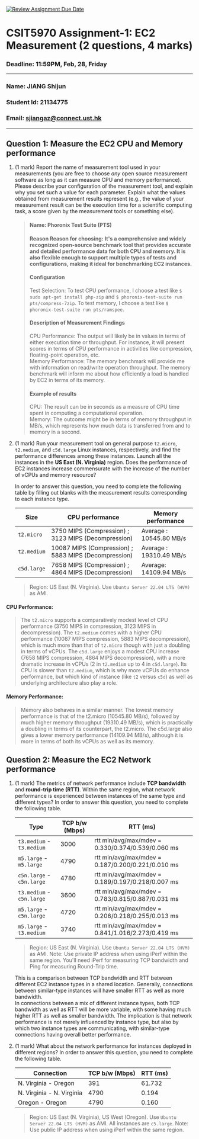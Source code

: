 [![Review Assignment Due Date](https://classroom.github.com/assets/deadline-readme-button-22041afd0340ce965d47ae6ef1cefeee28c7c493a6346c4f15d667ab976d596c.svg)](https://classroom.github.com/a/IAASVEAZ)
# CSIT5970 Assignment-1: EC2 Measurement (2 questions, 4 marks)

### Deadline: 11:59PM, Feb, 28, Friday

---

### Name: JIANG Shijun
### Student Id: 21134775
### Email: sjiangaz@connect.ust.hk

---

## Question 1: Measure the EC2 CPU and Memory performance

1. (1 mark) Report the name of measurement tool used in your measurements (you are free to choose *any* open source measurement software as long as it can measure CPU and memory performance). Please describe your configuration of the measurement tool, and explain why you set such a value for each parameter. Explain what the values obtained from measurement results represent (e.g., the value of your measurement result can be the execution time for a scientific computing task, a score given by the measurement tools or something else).

    > #### Name: Phoronix Test Suite (PTS)
    > #### Reason Reason for choosing: It's a comprehensive and widely recognized open-source benchmark tool that provides accurate and detailed performance data for both CPU and memory. It is also flexible enough to support multiple types of tests and configurations, making it ideal for benchmarking EC2 instances.
    > #### Configuration
    > Test Selection: To test CPU performance, I choose a test like `$ sudo apt-get install php-zip` and `$ phoronix-test-suite run pts/compress-7zip`.
    > To test memory, I choose a test like `$ phoronix-test-suite run pts/ramspee`.  
    > #### Description of Measurement Findings
    > CPU Performance: The output will likely be in values in terms of either execution time or throughput. For instance, it will present scores in terms of CPU performance in activities like compression, floating-point operation, etc.  
    > Memory Performance: The memory benchmark will provide me with information on read/write operation throughput. The memory benchmark will inform me about how efficiently a load is handled by EC2 in terms of its memory.
    > #### Example of results
    > CPU: The result can be in seconds as a measure of CPU time spent in computing a computational operation.  
Memory: The outcome might be in terms of memory throughput in MB/s, which represents how much data is transferred from and to memory in a second.

2. (1 mark) Run your measurement tool on general purpose `t2.micro`, `t2.medium`, and `c5d.large` Linux instances, respectively, and find the performance differences among these instances. Launch all the instances in the **US East (N. Virginia)** region. Does the performance of EC2 instances increase commensurate with the increase of the number of vCPUs and memory resource?

    In order to answer this question, you need to complete the following table by filling out blanks with the measurement results corresponding to each instance type.

    | Size        | CPU performance | Memory performance |
    | ----------- | --------------- | ------------------ |
    | `t2.micro`  |  3750 MIPS (Compression) ; 3123 MIPS (Decompression)  | Average : 10545.80 MB/s    |
    | `t2.medium` |  10087 MIPS (Compression) ; 5883 MIPS (Decompression)  |  Average : 19310.49 MB/s   |
    | `c5d.large` |  7658 MIPS (Compression) ; 4864 MIPS (Decompression)  |  Average: 14109.94 MB/s  |

    > Region: US East (N. Virginia). Use `Ubuntu Server 22.04 LTS (HVM)` as AMI.
  #### CPU Performance:
  > The `t2.micro` supports a comparatively modest level of CPU performance (3750 MIPS in compression, 3123 MIPS in decompression).
  > The `t2.medium` comes with a higher CPU performance (10087 MIPS compression, 5883 MIPS decompression), which is much more than that of `t2.micro` though with just a doubling in terms of vCPUs.
  > The `c5d.large` enjoys a modest CPU increase (7658 MIPS compression, 4864 MIPS decompression), with a more dramatic increase in vCPUs (2 in `t2.medium` up to 4 in `c5d.large`). Its CPU is slower than `t2.medium`, which is why more vCPUs do enhance performance, but which kind of instance (like `t2` versus `c5d`) as well as underlying architecture also play a role.
  #### Memory Performance:
  > Memory also behaves in a similar manner. The lowest memory performance is that of the t2.micro (10545.80 MB/s), followed by much higher memory throughput (19310.49 MB/s), which is practically a doubling in terms of its counterpart, the t2.micro. The c5d.large also gives a lower memory performance (14109.94 MB/s), although it is more in terms of both its vCPUs as well as its memory.
## Question 2: Measure the EC2 Network performance

1. (1 mark) The metrics of network performance include **TCP bandwidth** and **round-trip time (RTT)**. Within the same region, what network performance is experienced between instances of the same type and different types? In order to answer this question, you need to complete the following table.

    | Type                      | TCP b/w (Mbps) | RTT (ms) |
    | ------------------------- | -------------- | -------- |
    | `t3.medium` - `t3.medium` |  3000          | rtt min/avg/max/mdev = 0.330/0.374/0.539/0.060 ms   |
    | `m5.large` - `m5.large`   |  4790          | rtt min/avg/max/mdev = 0.187/0.200/0.221/0.010 ms   |
    | `c5n.large` - `c5n.large` |  4780          | rtt min/avg/max/mdev = 0.189/0.197/0.218/0.007 ms   |
    | `t3.medium` - `c5n.large` |  3600          | rtt min/avg/max/mdev = 0.783/0.815/0.887/0.031 ms   |
    | `m5.large` - `c5n.large`  |  4720          | rtt min/avg/max/mdev = 0.206/0.218/0.255/0.013 ms   |
    | `m5.large` - `t3.medium`  |  3740          | rtt min/avg/max/mdev = 0.841/1.016/2.273/0.419 ms   |

    > Region: US East (N. Virginia). Use `Ubuntu Server 22.04 LTS (HVM)` as AMI. Note: Use private IP address when using iPerf within the same region. You'll need iPerf for measuring TCP bandwidth and Ping for measuring Round-Trip time.

    This is a comparison between TCP bandwidth and RTT between different EC2 instance types in a shared location. Generally, connections between similar-type instances will have smaller RTT as well as more bandwidth.  
    In connections between a mix of different instance types, both TCP bandwidth as well as RTT will be more variable, with some having much higher RTT as well as smaller bandwidth. The implication is that network performance is not merely influenced by instance type, but also by which two instance types are communicating, with similar-type connections having overall better performance.

2. (1 mark) What about the network performance for instances deployed in different regions? In order to answer this question, you need to complete the following table.

    | Connection                | TCP b/w (Mbps) | RTT (ms) |
    | ------------------------- | -------------- | -------- |
    | N. Virginia - Oregon      |      391       |  61.732  |
    | N. Virginia - N. Virginia |     4790       |   0.194  |
    | Oregon - Oregon           |     4790       |   0.160  |
 
    > Region: US East (N. Virginia), US West (Oregon). Use `Ubuntu Server 22.04 LTS (HVM)` as AMI. All instances are `c5.large`. Note: Use public IP address when using iPerf within the same region.
